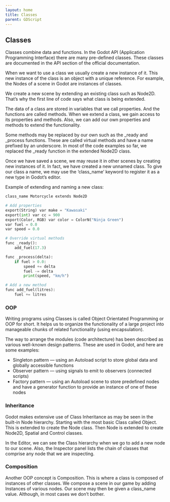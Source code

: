 ```yaml
---
layout: home
title: Classes
parent: GDScript
---
```


## Classes

Classes combine data and functions. In the Godot API (Application Programming Interface) there are many pre-defined classes. These classes are documented in the API section of the official documentation.

When we want to use a class we usually create a new instance of it. This new instance of the class is an object with a unique reference. For example, the Nodes of a scene in Godot are instances of classes.

We create a new scene by extending an existing class such as Node2D. That’s why the first line of code says what class is being extended.

The data of a class are stored in variables that we call properties. And the functions are called methods. When we extend a class, we gain access to its properties and methods. Also, we can add our own properties and methods to extend the functionality.

Some methods may be replaced by our own such as the _ready and _process functions. These are called virtual methods and have a name prefixed by an underscore. In most of the code examples so far, we replaced the _ready function in the extended Node2D class.

Once we have saved a scene, we may reuse it in other scenes by creating new instances of it. In fact, we have created a new unnamed class. To give our class a name, we may use the ‘class_name’ keyword to register it as a new type in Godot’s editor.

Example of extending and naming a new class:
```py
class_name Motorcycle extends Node2D

# Add properties
export(String) var make = "Kawasaki"
export(int) var cc = 900
export(Color, RGB) var color = ColorN("Ninja Green")
var fuel = 0.0
var speed = 0.0

# Override virtual methods
func _ready():
	add_fuel(17.3)

func _process(delta):
	if fuel > 0.0:
		speed += delta
		fuel -= delta
		print(speed, "km/h")

# Add a new method
func add_fuel(litres):
	fuel += litres
```

### OOP

Writing programs using Classes is called Object Orientated Programming or OOP for short. It helps us to organize the functionality of a large project into manageable chunks of related functionality (using encapsulation).

The way to arrange the modules (code architecture) has been described as various well-known design patterns. These are used in Godot, and here are some examples:

- Singleton pattern — using an Autoload script to store global data and globally accessible functions
- Observer pattern — using signals to emit to observers (connected scripts)
- Factory pattern — using an Autoload scene to store predefined nodes and have a generator function to provide an instance of one of these nodes

### Inheritance

Godot makes extensive use of Class Inheritance as may be seen in the built-in Node hierarchy. Starting with the most basic Class called Object. This is extended to create the Node class. Then Node is extended to create Node2D, Spatial and Control classes.

In the Editor, we can see the Class hierarchy when we go to add a new node to our scene. Also, the Inspector panel lists the chain of classes that comprise any node that we are inspecting.

### Composition

Another OOP concept is Composition. This is where a class is composed of instances of other classes. We compose a scene in our game by adding Instances of various nodes. Our scene may then be given a class_name value. Although, in most cases we don’t bother.